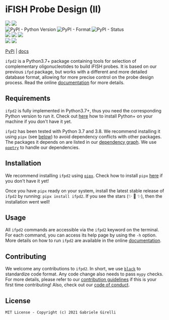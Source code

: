 # iFISH Probe Design (II)

![](https://img.shields.io/github/license/ggirelli/ifpd2.svg?style=flat)   ![](https://github.com/ggirelli/ifpd2/workflows/Python%20package/badge.svg?branch=main&event=push)  
![PyPI - Python Version](https://img.shields.io/pypi/pyversions/ifpd2) ![PyPI - Format](https://img.shields.io/pypi/format/ifpd2) ![PyPI - Status](https://img.shields.io/pypi/status/ifpd2)  
![](https://img.shields.io/github/release/ggirelli/ifpd2.svg?style=flat) ![](https://img.shields.io/github/release-date/ggirelli/ifpd2.svg?style=flat) ![](https://img.shields.io/github/languages/code-size/ggirelli/ifpd2.svg?style=flat)  
![](https://img.shields.io/github/watchers/ggirelli/ifpd2.svg?label=Watch&style=social) ![](https://img.shields.io/github/stars/ggirelli/ifpd2.svg?style=social)

[PyPi](https://pypi.org/project/ifpd2/) | [docs](https://ggirelli.github.io/ifpd2/)

`ifpd2` is a Python3.7+ package containing tools for selection of complementary oligonucleotides to build iFISH probes. It is based on our previous `ifpd` package, but works with a different and more detailed database format, allowing for more precise control on the probe design process. Read the online [documentation](https://ggirelli.github.io/ifpd2/) for more details.

## Requirements

`ifpd2` is fully implemented in Python3.7+, thus you need the corresponding Python version to run it. Check out [here](https://realpython.com/installing-python/) how to install Python+ on your machine if you don't have it yet.

`ifpd2` has been tested with Python 3.7 and 3.8. We recommend installing it using `pipx` (see [below](https://github.com/ggirelli/ifpd2#installation)) to avoid dependency conflicts with other packages. The packages it depends on are listed in our [dependency graph](https://github.com/ggirelli/ifpd2/network/dependencies). We use [`poetry`](https://github.com/python-poetry/poetry) to handle our dependencies.

## Installation

We recommend installing `ifpd2` using [`pipx`](https://github.com/pipxproject/pipx). Check how to install `pipx` [here](https://github.com/pipxproject/pipx#install-pipx) if you don't have it yet!

Once you have `pipx` ready on your system, install the latest stable release of `ifpd2` by running: `pipx install ifpd2`. If you see the stars (✨ 🌟 ✨), then the installation went well!

## Usage

All `ifpd2` commands are accessible via the `ifpd2` keyword on the terminal. For each command, you can access its help page by using the `-h` option. More details on how to run `ifpd2` are available in the online [documentation](https://ggirelli.github.io/ifpd2/usage).

## Contributing

We welcome any contributions to `ifpd2`. In short, we use [`black`](https://github.com/psf/black) to standardize code format. Any code change also needs to pass `mypy` checks. For more details, please refer to our [contribution guidelines](https://github.com/ggirelli/ifpd2/blob/main/CONTRIBUTING.md) if this is your first time contributing! Also, check out our [code of conduct](https://github.com/ggirelli/ifpd2/blob/main/CODE_OF_CONDUCT.md).

## License

`MIT License - Copyright (c) 2021 Gabriele Girelli`
